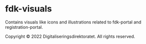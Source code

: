 # fdk-visuals

Contains visuals like icons and illustrations related to fdk-portal and registration-portal.

Copyright © 2022 Digitaliseringsdirektoratet. All rights reserved.